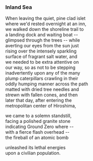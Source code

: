 ### Inland Sea 
When leaving the quiet, pine clad islet <br />
where we'd rested overnight at an inn, <br />
we walked down the shoreline trail to <br />
a landing dock and waiting boat -­- <br />
glimpsed through the trees -- while <br />
averting our eyes from the sun just <br />
rising over the intensely sparkling <br />
surface of fragrant salt water, and <br />
we needed to be extra attentive on <br />
our way, so as not to be stepping <br />
inadvertently upon any of the many <br />
plump caterpillars crawling in their <br />
oddly humping manner across the path <br />
matted with dried tree needles and <br />
strewn with fallen cones, and then <br />
later that day, after entering the <br />
metropolitan center of Hiroshima, <br />

we came to a solemn standstill, <br />
facing a polished granite stone <br />
indicating Ground Zero where -­- <br />
with a fierce flash overhead -- <br />
­the fireball of an atomic bomb <br />

unleashed its lethal energies <br />
upon a civilian population.